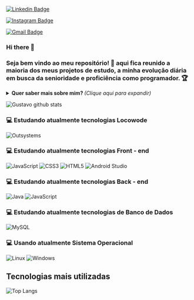[![Linkedin Badge](https://img.shields.io/badge/-Gustavo-blue?style=flat-square&logo=Linkedin&logoColor=white&link=https://www.linkedin.com/in/gustavo-henrique-de-souza-silva-4a150a68/)](https://www.linkedin.com/in/gustavo-henrique-de-souza-silva-4a150a68/)

[![Instagram Badge](https://img.shields.io/badge/-GustavoHenrique-a43b9d?style=flat-square&logo=Instagram&logoColor=white&link=https://www.instagram.com/souza_henrique.gustavo/)](https://www.instagram.com/souza_henrique.gustavo/)

[![Gmail Badge](https://img.shields.io/badge/-gustavotinho@gmail.com-c14438?style=flat-square&logo=Gmail&logoColor=white&link=mailto:gustavotinho@gmail.com)](mailto:gustavotinho@gmail.com)
### Hi there 👋

### Seja bem vindo ao meu repositório! 👋 aqui fica reunido a maioria dos meus projetos de estudo, a minha evolução diária em busca da senioridade e proficiência como programador. 🏆

<details>
<summary> <b> Quer saber mais sobre mim? </b> <i>(Clique aqui para expandir)</i> </summary>
  
### 📖 Sobre mim

Sou um estudante apaixonado pelas tecnologias. O meu objetivo diário é atuar com rapidez, eficiência e de acordo com as necessidades do meu aprendizado, de forma a proporcionar uma experiência de qualidade, tanto na perspectiva de ganhar conhecimento, como, mostrar para outros o que eu aprendi sobre uma determinada tecnologia na área do desenvolvimento. A minha expectativa de carreira é centra-se essencialmente em resolver soluções de software , nomeadamente em aplicações hibrido e nativo, sites e sistemas de pessoas físicas a empresas. Fora isso, diria que sou uma pessoa bem humorada, curiosa, flexível e metódica, que prospera sob a pressão de se tornar melhor a cada dia.

Minha jornada diária é adquirir os conhecimentos necessários, colocar a mão na massa para criar essas soluções para as pessoas e me divertir no processo.
</details>

![Gustavo github stats](https://github-readme-stats.vercel.app/api?username=ghdss25&show_icons=true&theme=dracula)

### 💻 Estudando atualmente tecnologias Locowode
![Outsystems](https://img.shields.io/badge/-Outsystems-E42D2C?style=flat-square&logo=outsystems&logoColor=orange)

### 💻 Estudando atualmente tecnologias Front - end
![JavaScript](https://img.shields.io/badge/-JavaScript-F7B93E?style=flat-square&logo=javascript&logoColor=fff)
![CSS3](https://img.shields.io/badge/-CSS3-549FDE?style=flat-square&logo=css3&logoColor=white)
![HTML5](https://img.shields.io/badge/-HTML5-E34F26?style=flat-square&logo=html5&logoColor=white)
![Android Studio](https://img.shields.io/badge/-Android-Studio?style=flat-square&logo=android-studio&logoColor=green)


### 💻 Estudando atualmente tecnologias Back - end 
![Java](https://img.shields.io/badge/-Java-E42D2C?style=flat-square&logo=java&logoColor=white)
![JavaScript](https://img.shields.io/badge/-JavaScript-F7B93E?style=flat-square&logo=javascript&logoColor=fff)


### 💻 Estudando atualmente tecnologias de Banco de Dados
![MySQL](https://img.shields.io/badge/-MySQL-00758F?style=flat-square&logo=mysql&logoColor=white)

### 💻 Usando atualmente Sistema Operacional
![Linux](https://img.shields.io/badge/-Linux-16C60C?style=flat-square&logo=linux&logoColor=white)
![Windows](https://img.shields.io/badge/-Windows-00ADEF?style=flat-square&logo=windows&logoColor=white)

## Tecnologias mais utilizadas
![Top Langs](https://github-readme-stats.vercel.app/api/top-langs/?username=ghdss25&layout=compact)

<!--
**ghdss25/ghdss25** is a ✨ _special_ ✨ repository because its `README.md` (this file) appears on your GitHub profile.

Here are some ideas to get you started:

- 🔭 I’m currently working on ...
- 🌱 I’m currently learning ...
- 👯 I’m looking to collaborate on ...
- 🤔 I’m looking for help with ...
- 💬 Ask me about ...
- 📫 How to reach me: ...
- 😄 Pronouns: ...
- ⚡ Fun fact: ...
-->
